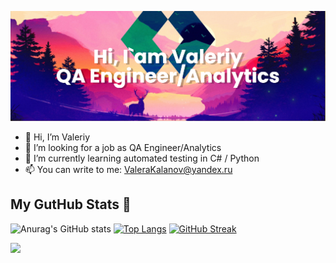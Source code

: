![image alt](https://github.com/Wallee174/Wallee174/blob/main/banner%20(1).png)

- 👋 Hi, I’m Valeriy
- 👀 I’m looking for a job as QA Engineer/Analytics
- 🌱 I’m currently learning automated testing in C# / Python 
- 📫 You can write to me: ValeraKalanov@yandex.ru

## My GutHub Stats :shark:

![Anurag's GitHub stats](https://github-readme-stats.vercel.app/api?username=Wallee174&show_icons=true&theme=radical)
[![Top Langs](https://github-readme-stats.vercel.app/api/top-langs/?username=Wallee174&theme=radical)](https://github.com/anuraghazra/github-readme-stats)
[![GitHub Streak](https://github-readme-streak-stats.herokuapp.com/?user=Wallee174&theme=radical)](https://git.io/streak-stats)

![](https://komarev.com/ghpvc/?username=Wallee174)




<!---
Wallee174/Wallee174 is a ✨ special ✨ repository because its `README.md` (this file) appears on your GitHub profile.
You can click the Preview link to take a look at your changes.
--->
